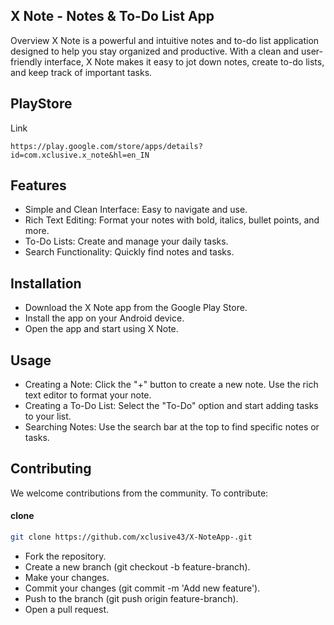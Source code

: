 ## X Note - Notes & To-Do List App
Overview
X Note is a powerful and intuitive notes and to-do list application designed to help you stay organized and productive. With a clean and user-friendly interface, X Note makes it easy to jot down notes, create to-do lists, and keep track of important tasks.
## PlayStore 
Link
```link
https://play.google.com/store/apps/details?id=com.xclusive.x_note&hl=en_IN
```
## Features
- Simple and Clean Interface: Easy to navigate and use.
- Rich Text Editing: Format your notes with bold, italics, bullet points, and more.
- To-Do Lists: Create and manage your daily tasks.
- Search Functionality: Quickly find notes and tasks.

## Installation
- Download the X Note app from the Google Play Store.
- Install the app on your Android device.
- Open the app and start using X Note.
  
## Usage
- Creating a Note: Click the "+" button to create a new note. Use the rich text editor to format your note.
- Creating a To-Do List: Select the "To-Do" option and start adding tasks to your list.
- Searching Notes: Use the search bar at the top to find specific notes or tasks.

## Contributing
We welcome contributions from the community. To contribute:
#### clone
```bash
git clone https://github.com/xclusive43/X-NoteApp-.git
```
- Fork the repository.
- Create a new branch (git checkout -b feature-branch).
- Make your changes.
- Commit your changes (git commit -m 'Add new feature').
- Push to the branch (git push origin feature-branch).
- Open a pull request.
